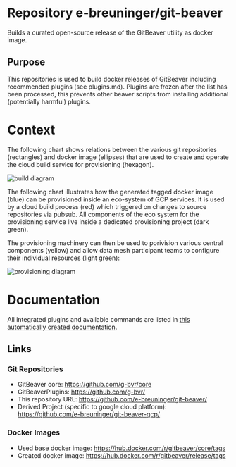 
# Repository e-breuninger/git-beaver

Builds a curated open-source release of the GitBeaver utility as docker image. 

## Purpose

This repositories is used to build docker releases of GitBeaver including recommended plugins (see plugins.md). 
Plugins are frozen after the list has been processed, this prevents other beaver scripts from installing additional
(potentially harmful) plugins.

# Context

The following chart shows relations between the various git repositories (rectangles) and docker image (ellipses) that are
used to create and operate the cloud build service for provisioning (hexagon). 

![build diagram](http://www.plantuml.com/plantuml/proxy?cache=no&src=https://raw.githubusercontent.com/e-breuninger/git-beaver/main/puml/build.puml)

The following chart illustrates how the generated tagged docker image (blue) can be provisioned inside an eco-system
of GCP services. It is used by a cloud build process (red) which triggered on changes to source repositories via pubsub.
All components of the eco system for the provisioning service live inside a dedicated provisioning project (dark green).

The provisioning machinery can then be used to porivision various central components (yellow) and allow data mesh participant 
teams to configure their individual resources (light green): 

![provisioning diagram](http://www.plantuml.com/plantuml/proxy?cache=no&src=https://raw.githubusercontent.com/e-breuninger/git-beaver/main/puml/provisioning.puml)

# Documentation

All integrated plugins and available commands are listed in [this automatically created documentation](https://htmlpreview.github.io/?https://raw.githubusercontent.com/e-breuninger/git-beaver/main/doc/autocreated/index.html).


## Links

### Git Repositories
* GitBeaver core: https://github.com/g-bvr/core
* GitBeaverPlugins: https://github.com/g-bvr/
* This repository URL: https://github.com/e-breuninger/git-beaver/
* Derived Project (specific to google cloud platform): https://github.com/e-breuninger/git-beaver-gcp/

### Docker Images
* Used base docker image: https://hub.docker.com/r/gitbeaver/core/tags
* Created docker image: https://hub.docker.com/r/gitbeaver/release/tags
